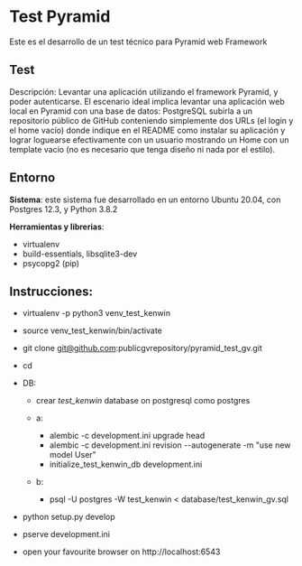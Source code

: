 # Test Pyramid


Este es el desarrollo de un test técnico para Pyramid web Framework


## Test

Descripción: Levantar una aplicación utilizando el framework Pyramid, y poder autenticarse.
El escenario ideal implica levantar una aplicación web local en Pyramid con una base de datos: PostgreSQL subirla a un repositorio público de GitHub conteniendo simplemente dos URLs (el login y el home vacío) donde indique en el README como instalar su aplicación y lograr loguearse efectivamente con un usuario mostrando un Home con un template vacío (no es necesario que tenga diseño ni nada por el estilo).


## Entorno

**Sistema**: este sistema fue desarrollado en un entorno Ubuntu 20.04, con Postgres 12.3, y Python 3.8.2

**Herramientas y librerias**:
 - virtualenv
 - build-essentials, libsqlite3-dev
 - psycopg2 (pip)

## Instrucciones:

 - virtualenv -p python3 venv_test_kenwin
 - source venv_test_kenwin/bin/activate
 - git clone git@github.com:publicgvrepository/pyramid_test_gv.git
 - cd

- DB:
  - crear *test_kenwin* database on postgresql como postgres

  - a:
     - alembic -c development.ini upgrade head
     - alembic -c development.ini revision --autogenerate -m "use new model User"
     - initialize_test_kenwin_db development.ini

  - b:
     - psql -U postgres -W  test_kenwin < database/test_kenwin_gv.sql

- python setup.py develop

- pserve development.ini

- open your favourite browser on http://localhost:6543